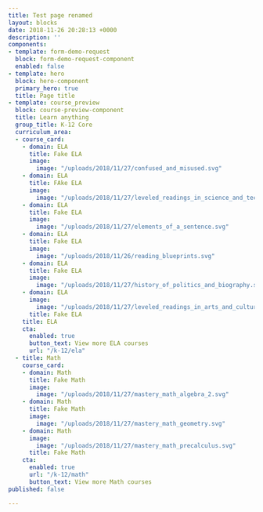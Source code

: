 ```yaml
---
title: Test page renamed
layout: blocks
date: 2018-11-26 20:28:13 +0000
description: ''
components:
- template: form-demo-request
  block: form-demo-request-component
  enabled: false
- template: hero
  block: hero-component
  primary_hero: true
  title: Page title
- template: course_preview
  block: course-preview-component
  title: Learn anything
  group_title: K-12 Core
  curriculum_area:
  - course_card:
    - domain: ELA
      title: Fake ELA
      image:
        image: "/uploads/2018/11/27/confused_and_misused.svg"
    - domain: ELA
      title: FAke ELA
      image:
        image: "/uploads/2018/11/27/leveled_readings_in_science_and_technology.svg"
    - domain: ELA
      title: Fake ELA
      image:
        image: "/uploads/2018/11/27/elements_of_a_sentence.svg"
    - domain: ELA
      title: Fake ELA
      image:
        image: "/uploads/2018/11/26/reading_blueprints.svg"
    - domain: ELA
      title: Fake ELA
      image:
        image: "/uploads/2018/11/27/history_of_politics_and_biography.svg"
    - domain: ELA
      image:
        image: "/uploads/2018/11/27/leveled_readings_in_arts_and_culture.svg"
      title: Fake ELA
    title: ELA
    cta:
      enabled: true
      button_text: View more ELA courses
      url: "/k-12/ela"
  - title: Math
    course_card:
    - domain: Math
      title: Fake Math
      image:
        image: "/uploads/2018/11/27/mastery_math_algebra_2.svg"
    - domain: Math
      title: Fake Math
      image:
        image: "/uploads/2018/11/27/mastery_math_geometry.svg"
    - domain: Math
      image:
        image: "/uploads/2018/11/27/mastery_math_precalculus.svg"
      title: Fake Math
    cta:
      enabled: true
      url: "/k-12/math"
      button_text: View more Math courses
published: false

---
```

